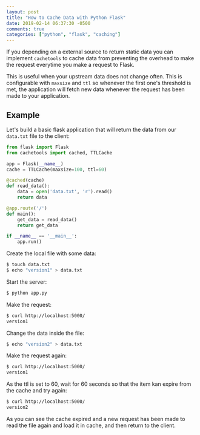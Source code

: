 ```yaml
---
layout: post
title: "How to Cache Data with Python Flask"
date: 2019-02-14 06:37:30 -0500
comments: true
categories: ["python", "flask", "caching"]
---
```


If you depending on a external source to return static data you can implement `cachetools` to cache data from preventing the overhead to make the request everytime you make a request to Flask.

This is useful when your upstream data does not change often. This is configurable with `maxsize` and `ttl` so whenever the first one's threshold is met, the application will fetch new data whenever the request has been made to your application.

## Example

Let's build a basic flask application that will return the data from our `data.txt` file to the client:

```python
from flask import Flask
from cachetools import cached, TTLCache

app = Flask(__name__)
cache = TTLCache(maxsize=100, ttl=60)

@cached(cache)
def read_data():
    data = open('data.txt', 'r').read()
    return data

@app.route('/')
def main():
    get_data = read_data()
    return get_data

if __name__ == '__main__':
    app.run()
```

Create the local file with some data:

```bash
$ touch data.txt
$ echo "version1" > data.txt
```

Start the server:

```bash
$ python app.py
```

Make the request:

```bash
$ curl http://localhost:5000/
version1
```

Change the data inside the file:

```bash
$ echo "version2" > data.txt
```

Make the request again:

```bash
$ curl http://localhost:5000/
version1
```

As the ttl is set to 60, wait for 60 seconds so that the item kan expire from the cache and try again:

```bash
$ curl http://localhost:5000/
version2
```

As you can see the cache expired and a new request has been made to read the file again and load it in cache, and then return to the client. 

